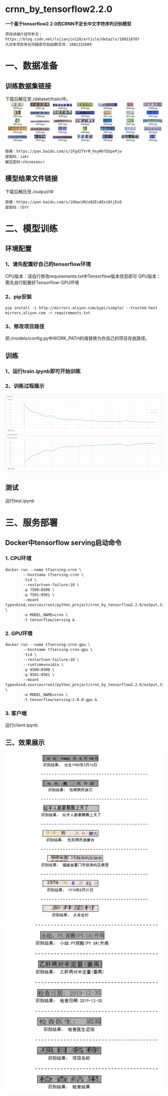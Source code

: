 ****crnn_by_tensorflow2.2.0****
=============================

****一个基于tensorflow2.2.0的CRNN不定长中文字符序列识别模型****
```
项目详细介绍可参见：https://blog.csdn.net/lvjianjin128/article/details/108518707
凡对本项目有任何疑惑可加QQ群交流：1081332609
```
# 一、数据准备

## 训练数据集链接
下载后解压至./dataset/train/中。
![图片1](./images/3.png)
```
链接：https://pan.baidu.com/s/1FgdITVrM_HsyNh7QSpePjw 
提取码：iakr
解压密码:chineseocr
```

## 模型结果文件链接

下载后解压至./output/中


```
链接：https://pan.baidu.com/s/1OUwcUNJo8ZEcAExiQtjExQ 
提取码：lbfr
```

# 二、模型训练

## 环境配置
### 1、请先配置好自己的tensorflow环境
CPU版本：请自行修改requirements.txt中Tensorflow版本信息即可
GPU版本：需先自行配置好Tensorflow-GPU环境
### 2、pip安装
```
pip install -i http://mirrors.aliyun.com/pypi/simple/ --trusted-host mirrors.aliyun.com -r requirements.txt
```
### 3、修改项目路径

把./models/config.py中WORK_PATH的值替换为你自己的项目存放路径。

## 训练

### 1、运行train.ipynb即可开始训练

### 2、训练过程展示

![Tensorboard](./images/4.png)

## 测试

运行test.ipynb

# 三、服务部署

## Docker中tensorflow serving启动命令

### 1. CPU环境

```
docker run --name tfserving-crnn \
        --hostname tfserving-crnn \
        -tid \
        --restart=on-failure:10 \
        -p 7500:8500 \
        -p 7501:8501 \
        --mount type=bind,source=/root/python_project/crnn_by_tensorflow2.2.0/output,target=/models \
        -e MODEL_NAME=crnn \
        -t tensorflow/serving &
```

### 2. GPU环境

```
docker run --name tfserving-crnn-gpu \
        --hostname tfserving-crnn-gpu \
        -tid \
        --restart=on-failure:10 \
        --runtime=nvidia \
        -p 8500:8500 \
        -p 8501:8501 \
        --mount type=bind,source=/root/python_project/crnn_by_tensorflow2.2.0/output,target=/models \
        -e MODEL_NAME=crnn \
        -t tensorflow/serving:2.0.0-gpu &
```

### 3. 客户端

运行client.ipynb

## 三、效果展示

![图片1](./images/2.png)
![图片1](./images/1.png)
